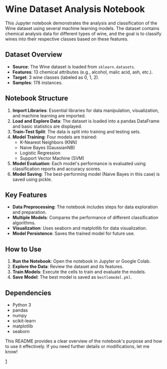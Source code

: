

# Wine Dataset Analysis Notebook

This Jupyter notebook demonstrates the analysis and classification of the Wine dataset using several machine learning models. The dataset contains chemical analysis data for different types of wine, and the goal is to classify wines into their respective classes based on these features.

## Dataset Overview

- **Source**: The Wine dataset is loaded from `sklearn.datasets`.
- **Features**: 13 chemical attributes (e.g., alcohol, malic acid, ash, etc.).
- **Target**: 3 wine classes (labeled as 0, 1, 2).
- **Samples**: 178 instances.

## Notebook Structure

1. **Import Libraries**: Essential libraries for data manipulation, visualization, and machine learning are imported.
2. **Load and Explore Data**: The dataset is loaded into a pandas DataFrame and basic statistics are displayed.
3. **Train-Test Split**: The data is split into training and testing sets.
4. **Model Training**: Four models are trained:
   - K-Nearest Neighbors (KNN)
   - Naive Bayes (GaussianNB)
   - Logistic Regression
   - Support Vector Machine (SVM)
5. **Model Evaluation**: Each model's performance is evaluated using classification reports and accuracy scores.
6. **Model Saving**: The best-performing model (Naive Bayes in this case) is saved using pickle.

## Key Features

- **Data Preprocessing**: The notebook includes steps for data exploration and preparation.
- **Multiple Models**: Compares the performance of different classification algorithms.
- **Visualization**: Uses seaborn and matplotlib for data visualization.
- **Model Persistence**: Saves the trained model for future use.

## How to Use

1. **Run the Notebook**: Open the notebook in Jupyter or Google Colab.
2. **Explore the Data**: Review the dataset and its features.
3. **Train Models**: Execute the cells to train and evaluate the models.
4. **Save Model**: The best model is saved as `bestlomodel.pkl`.

## Dependencies

- Python 3
- pandas
- numpy
- scikit-learn
- matplotlib
- seaborn



This README provides a clear overview of the notebook's purpose and how to use it effectively. If you need further details or modifications, let me know!

[1](https://ppl-ai-file-upload.s3.amazonaws.com/web/direct-files/attachments/97486039/471044ae-746f-4821-9041-7cf1ce65d7c9/winedatasets.ipynb)

